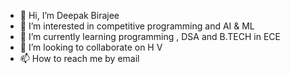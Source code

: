 - 👋 Hi, I’m Deepak Birajee
- 👀 I’m interested in competitive programming and AI & ML
- 🌱 I’m currently learning programming , DSA and B.TECH in ECE
- 💞️ I’m looking to collaborate on H V
- 📫 How to reach me by email

<!---
Birajeedeepak/Birajeedeepak is a ✨ special ✨ repository because its `README.md` (this file) appears on your GitHub profile.
You can click the Preview link to take a look at your changes.
--->
